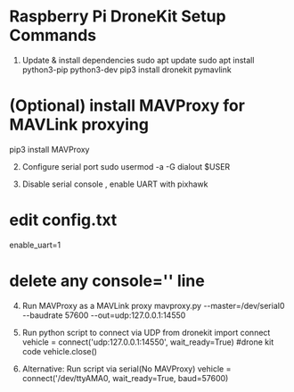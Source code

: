 # Raspberry Pi DroneKit Setup Commands

1. Update & install dependencies
sudo apt update
sudo apt install python3-pip python3-dev
pip3 install dronekit pymavlink
# (Optional) install MAVProxy for MAVLink proxying
pip3 install MAVProxy

2. Configure serial port
sudo usermod -a -G dialout $USER

3. Disable serial console , enable UART with pixhawk
# edit config.txt
enable_uart=1
# delete any console='' line

4. Run MAVProxy as a MAVLink proxy
mavproxy.py --master=/dev/serial0 --baudrate 57600 --out=udp:127.0.0.1:14550

5. Run python script to connect via UDP
from dronekit import connect
vehicle = connect('udp:127.0.0.1:14550', wait_ready=True)
#drone kit code
vehicle.close()

6. Alternative: Run script via serial(No MAVProxy)
vehicle = connect('/dev/ttyAMA0, wait_ready=True, baud=57600)

